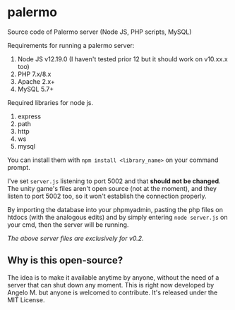 # palermo
Source code of Palermo server (Node JS, PHP scripts, MySQL)

Requirements for running a palermo server:
1) Node JS v12.19.0 (I haven't tested prior 12 but it should work on v10.xx.x too)
2) PHP 7.x/8.x
3) Apache 2.x+
4) MySQL 5.7+

Required libraries for node js. 
1) express
2) path
3) http
4) ws
5) mysql

You can install them with ``npm install <library_name>`` on your command prompt.

I've set ``server.js`` listening to port 5002 and that <b>should not be changed</b>. The unity game's files aren't open source (not at the moment), and they listen to port 5002 too, so it won't establish the connection properly. 

By importing the database into your phpmyadmin, pasting the php files on htdocs (with the analogous edits) and by simply entering ``node server.js`` on your cmd, then the server will be running.

<i>The above server files are exclusively for v0.2.</i>

<h2>Why is this open-source?</h2>
The idea is to make it available anytime by anyone, without the need of a server that can shut down any moment. This is right now developed by Angelo M. but anyone is welcomed to contribute. It's released under the MIT License.
